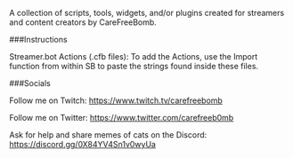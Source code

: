 A collection of scripts, tools, widgets, and/or plugins created for streamers and content creators by CareFreeBomb.

###Instructions

Streamer.bot Actions (.cfb files):
To add the Actions, use the Import function from within SB to paste the strings found inside these files.

###Socials

Follow me on Twitch: https://www.twitch.tv/carefreebomb

Follow me on Twitter: https://www.twitter.com/carefreeb0mb

Ask for help and share memes of cats on the Discord: https://discord.gg/0X84YV4Sn1v0wyUa
